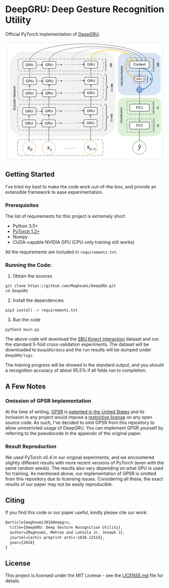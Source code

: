 # DeepGRU: Deep Gesture Recognition Utility

Official PyTorch implementation of [DeepGRU](https://arxiv.org/abs/1810.12514).

<p align="center">
  <img width="500" src="https://github.com/Maghoumi/DeepGRU/blob/master/images/DeepGRU.png"/>
</p>

## Getting Started

I've tried my best to make the code work out-of-the-box, and provide an extensible framework to ease experimentation.

### Prerequisites

The list of requirements for this project is extremely short:
- Python 3.5+
- [PyTorch 1.2+](https://pytorch.org/)
- Numpy
- CUDA-capable NVIDIA GPU (CPU-only training still works)

All the requirements are included in `requirements.txt`.

### Running the Code:


1) Obtain the sources
```
git clone https://github.com/Maghoumi/DeepGRU.git
cd DeepGRU
```

2) Install the dependencies
```
pip3 install -r requirements.txt
```

3) Run the code
```
python3 main.py
```

The above code will download the [SBU Kinect Interaction](https://www3.cs.stonybrook.edu/~kyun/research/kinect_interaction/index.html) dataset and run the standard 5-fold cross-validation experiments. The dataset will be downloaded to `DeepGRU/data` and the run results will be dumped under `DeepGRU/logs`.

The training progress will be showed in the standard output, and you should a recognition accuracy of about 95.5% if all folds run to completion.


## A Few Notes

### Omission of GPSR Implementation

At the time of writing, [GPSR](https://dl.acm.org/citation.cfm?id=2984525) is [patented in the United States](https://patents.google.com/patent/US20180018533A1/en) and its inclusion in any project would impose a [restrictive license](https://github.com/ISUE/Jackknife/blob/master/LICENSE) on any open source code. As such, I've decided to omit GPSR from this repository to allow unrestricted usage of DeepGRU. You can implement GPSR yourself by referring to the pseudocode in the appendix of the original paper.

### Result Reproduction

We used PyTorch v0.4 in our original experiments, and we encountered slightly different results with more recent versions of PyTorch (even with the same random seeds). The results also vary depending on what GPU is used for training. As mentioned above, our implementation of GPSR is omitted from this repository due to licensing issues. Considering all these, the exact results of our paper may not be easily reproducible.

## Citing

If you find this code or our paper useful, kindly please cite our work:

```
@article{maghoumi2018deepgru,
  title={DeepGRU: Deep Gesture Recognition Utility},
  author={Maghoumi, Mehran and LaViola Jr, Joseph J},
  journal={arXiv preprint arXiv:1810.12514},
  year={2018}
}
```


## License

This project is licensed under the MIT License - see the [LICENSE.md](LICENSE.md) file for details.

